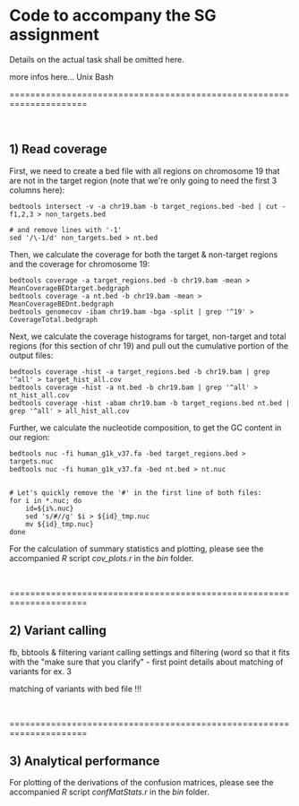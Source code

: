 # Code to accompany the SG assignment 
Details on the actual task shall be omitted here. 


more infos here... Unix Bash

=====================================================================

<br/>

## 1) Read coverage 

First, we need to create a bed file with all regions on chromosome 19 that are not in the target region (note that we're only going to need the first 3 columns here):
```
bedtools intersect -v -a chr19.bam -b target_regions.bed -bed | cut -f1,2,3 > non_targets.bed

# and remove lines with '-1'
sed '/\-1/d' non_targets.bed > nt.bed
```

Then, we calculate the coverage for both the target & non-target regions and the coverage for chromosome 19:
```
bedtools coverage -a target_regions.bed -b chr19.bam -mean > MeanCoverageBEDtarget.bedgraph
bedtools coverage -a nt.bed -b chr19.bam -mean > MeanCoverageBEDnt.bedgraph
bedtools genomecov -ibam chr19.bam -bga -split | grep '^19' > CoverageTotal.bedgraph

```

Next, we calculate the coverage histograms for target, non-target and total regions (for this section of chr 19) and pull out the cumulative portion of the output files:
```
bedtools coverage -hist -a target_regions.bed -b chr19.bam | grep  '^all' > target_hist_all.cov
bedtools coverage -hist -a nt.bed -b chr19.bam | grep '^all' > nt_hist_all.cov
bedtools coverage -hist -abam chr19.bam -b target_regions.bed nt.bed | grep '^all' > all_hist_all.cov
```

Further, we calculate the nucleotide composition, to get the GC content in our region:
```
bedtools nuc -fi human_g1k_v37.fa -bed target_regions.bed > targets.nuc
bedtools nuc -fi human_g1k_v37.fa -bed nt.bed > nt.nuc 


# Let's quickly remove the '#' in the first line of both files:
for i in *.nuc; do
	id=${i%.nuc}
    sed 's/#//g' $i > ${id}_tmp.nuc
	mv ${id}_tmp.nuc}  
done

```

For the calculation of summary statistics and plotting, please see the accompanied *R* script *cov_plots.r* in the *bin* folder.

<br/>

=====================================================================

## 2) Variant calling 





fb, bbtools & filtering
 variant calling settings and filtering (word so that it fits with the "make sure that you clarify" - first point
 details about matching of variants for ex. 3

 matching of variants with bed file !!! 

<br/>

=====================================================================

## 3) Analytical performance 

For plotting of the derivations of the confusion matrices, please see the accompanied *R* script *confMatStats.r* in the *bin* folder.


